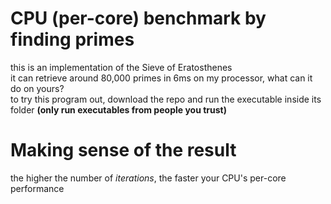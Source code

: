# CPU (per-core) benchmark by finding primes
this is an implementation of the Sieve of Eratosthenes\
it can retrieve around 80,000 primes in 6ms on my processor, what can it do on yours?\
to try this program out, download the repo and run the executable inside its folder **(only run executables from people you trust)**

# Making sense of the result
the higher the number of *iterations*, the faster your CPU's per-core performance
